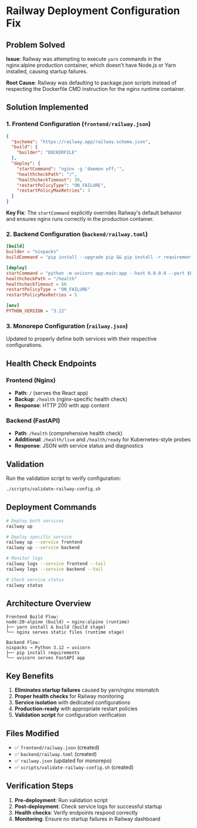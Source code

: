 # Railway Deployment Configuration Fix

## Problem Solved

**Issue**: Railway was attempting to execute `yarn` commands in the nginx:alpine production container, which doesn't have Node.js or Yarn installed, causing startup failures.

**Root Cause**: Railway was defaulting to package.json scripts instead of respecting the Dockerfile CMD instruction for the nginx runtime container.

## Solution Implemented

### 1. Frontend Configuration (`frontend/railway.json`)
```json
{
  "$schema": "https://railway.app/railway.schema.json",
  "build": {
    "builder": "DOCKERFILE"
  },
  "deploy": {
    "startCommand": "nginx -g 'daemon off;'",
    "healthcheckPath": "/",
    "healthcheckTimeout": 30,
    "restartPolicyType": "ON_FAILURE",
    "restartPolicyMaxRetries": 3
  }
}
```

**Key Fix**: The `startCommand` explicitly overrides Railway's default behavior and ensures nginx runs correctly in the production container.

### 2. Backend Configuration (`backend/railway.toml`)
```toml
[build]
builder = "nixpacks"
buildCommand = "pip install --upgrade pip && pip install -r requirements.txt"

[deploy]
startCommand = "python -m uvicorn app.main:app --host 0.0.0.0 --port $PORT"
healthcheckPath = "/health"
healthcheckTimeout = 60
restartPolicyType = "ON_FAILURE"
restartPolicyMaxRetries = 5

[env]
PYTHON_VERSION = "3.12"
```

### 3. Monorepo Configuration (`railway.json`)
Updated to properly define both services with their respective configurations.

## Health Check Endpoints

### Frontend (Nginx)
- **Path**: `/` (serves the React app)
- **Backup**: `/health` (nginx-specific health check)
- **Response**: HTTP 200 with app content

### Backend (FastAPI)
- **Path**: `/health` (comprehensive health check)
- **Additional**: `/health/live` and `/health/ready` for Kubernetes-style probes
- **Response**: JSON with service status and diagnostics

## Validation

Run the validation script to verify configuration:
```bash
./scripts/validate-railway-config.sh
```

## Deployment Commands

```bash
# Deploy both services
railway up

# Deploy specific service
railway up --service frontend
railway up --service backend

# Monitor logs
railway logs --service frontend --tail
railway logs --service backend --tail

# Check service status
railway status
```

## Architecture Overview

```
Frontend Build Flow:
node:20-alpine (build) → nginx:alpine (runtime)
├── yarn install & build (build stage)
└── nginx serves static files (runtime stage)

Backend Flow:
nixpacks → Python 3.12 → uvicorn
├── pip install requirements
└── uvicorn serves FastAPI app
```

## Key Benefits

1. **Eliminates startup failures** caused by yarn/nginx mismatch
2. **Proper health checks** for Railway monitoring
3. **Service isolation** with dedicated configurations
4. **Production-ready** with appropriate restart policies
5. **Validation script** for configuration verification

## Files Modified

- ✅ `frontend/railway.json` (created)
- ✅ `backend/railway.toml` (created)  
- ✅ `railway.json` (updated for monorepo)
- ✅ `scripts/validate-railway-config.sh` (created)

## Verification Steps

1. **Pre-deployment**: Run validation script
2. **Post-deployment**: Check service logs for successful startup
3. **Health checks**: Verify endpoints respond correctly
4. **Monitoring**: Ensure no startup failures in Railway dashboard